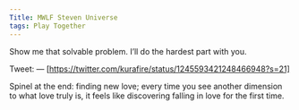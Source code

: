 ```yaml
---
Title: MWLF Steven Universe
tags: Play Together
---
```


Show me that solvable problem. I’ll do the hardest part with you.


Tweet:
— [https://twitter.com/kurafire/status/1245593421248466948?s=21]


Spinel at the end: finding new love; every time you see another dimension to what love truly is, it feels like discovering falling in love for the first time.
